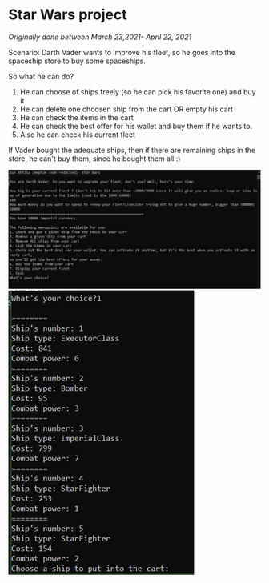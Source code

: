 # Star Wars project

*Originally done between March 23,2021- April 22, 2021*

Scenario: Darth Vader wants to improve his fleet, so he goes into the spaceship store to buy some spaceships.

So what he can do?
1. He can choose of ships freely (so he can pick his favorite one) and buy it
2. He can delete one choosen ship from the cart OR empty his cart
3. He can check the items in the cart
4. He can check the best offer for his wallet and buy them if he wants to.
5. Also he can check his current fleet

If Vader bought the adequate ships, then if there are remaining ships in the store, he can't buy them, since he bought them all :)

![Sample screenshot #1](https://raw.githubusercontent.com/attilakundev/StarWars_HomeProject/main/Sample%20screenshot.JPG)
![Sample screenshot #2](https://raw.githubusercontent.com/attilakundev/StarWars_HomeProject/main/Sample%20screenshot2.JPG)
